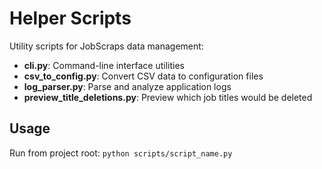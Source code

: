 # Helper Scripts

Utility scripts for JobScraps data management:

- **cli.py**: Command-line interface utilities
- **csv_to_config.py**: Convert CSV data to configuration files
- **log_parser.py**: Parse and analyze application logs  
- **preview_title_deletions.py**: Preview which job titles would be deleted

## Usage
Run from project root: `python scripts/script_name.py`
